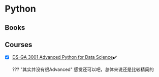 # Python

## Books


## Courses

- [x] [DS-GA 3001 Advanced Python for Data Science](https://nyu-cds.github.io/courses/advanced/):heavy_check_mark:

    ??? "其实并没有很Advanced"
        感觉还可以吧，总体来说还是比较精简的



